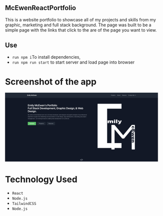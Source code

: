  ## McEwenReactPortfolio
This is a website portfolio to showcase all of my projects and skills from my graphic, marketing and full stack background. The page was built to be a simple page with the links that click to the are of the page you want to view.

## Use
* `run npm i`To install dependencies,
* `run npm run start` to start server and load page into browser

# Screenshot of the app
![Image of app](/Assets/McEwenPortfolio.png)


# Technology Used

* `React`
* `Node.js`
* `TailwindCSS`
* `Node.js`